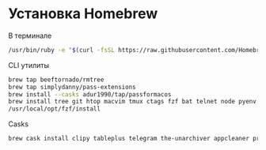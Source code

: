 # Установка Homebrew

В терминале
```bash
/usr/bin/ruby -e "$(curl -fsSL https://raw.githubusercontent.com/Homebrew/install/master/install)"
```

CLI утилиты
```bash
brew tap beeftornado/rmtree
brew tap simplydanny/pass-extensions
brew install --casks adur1990/tap/passformacos
brew install tree git htop macvim tmux ctags fzf bat telnet node pyenv httpie pass pass-update
/usr/local/opt/fzf/install
```

Casks
```bash
brew cask install clipy tableplus telegram the-unarchiver appcleaner protonvpn discord spotify visual-studio-code notion
```
